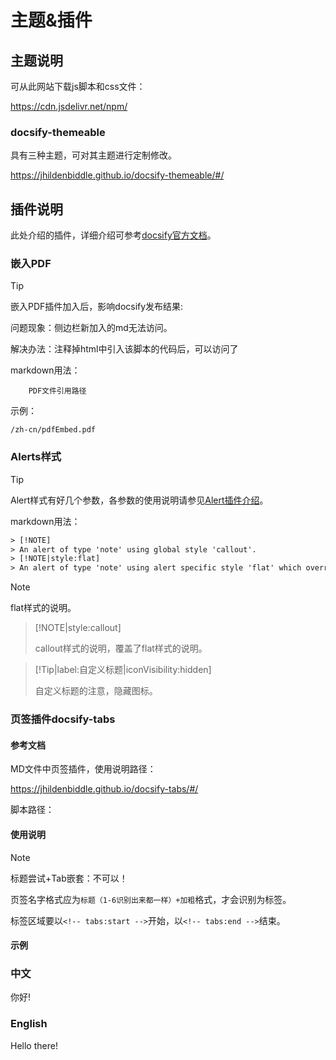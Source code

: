 # 主题&插件

## 主题说明

可从此网站下载js脚本和css文件：

https://cdn.jsdelivr.net/npm/

### docsify-themeable

具有三种主题，可对其主题进行定制修改。

<https://jhildenbiddle.github.io/docsify-themeable/#/>

## 插件说明

此处介绍的插件，详细介绍可参考[docsify官方文档](<https://docsify.js.org/#/zh-cn/awesome?id=plugins>)。

### 嵌入PDF

> [!Tip]
>
> 嵌入PDF插件加入后，影响docsify发布结果:
>
> 问题现象：侧边栏新加入的md无法访问。
>
> 解决办法：注释掉html中引入该脚本的代码后，可以访问了

markdown用法：


```pdf
	PDF文件引用路径
```

示例：

```pdf
/zh-cn/pdfEmbed.pdf
```



### Alerts样式

> [!Tip]
>
> Alert样式有好几个参数，各参数的使用说明请参见[Alert插件介绍](<https://github.com/zanfab/docsify-plugin-flexible-alerts>)。

markdown用法：

```html
> [!NOTE]
> An alert of type 'note' using global style 'callout'.
> [!NOTE|style:flat]
> An alert of type 'note' using alert specific style 'flat' which overrides global style 'callout'.

```

> [!NOTE]
> flat样式的说明。

> [!NOTE|style:callout]
>
> callout样式的说明，覆盖了flat样式的说明。

> [!Tip|label:自定义标题|iconVisibility:hidden]
>
> 自定义标题的注意，隐藏图标。

### 页签插件docsify-tabs

#### 参考文档

MD文件中页签插件，使用说明路径：

<https://jhildenbiddle.github.io/docsify-tabs/#/>

脚本路径：

<!-- docsify (latest v4.x.x)-->

<script src="https://cdn.jsdelivr.net/npm/docsify@4"></script>

<!-- docsify-tabs (latest v1.x.x) -->

<script src="https://cdn.jsdelivr.net/npm/docsify-tabs@1"></script>

#### 使用说明

> [!Note]
>
> 标题尝试+Tab嵌套：不可以！
>
> 页签名字格式应为`标题（1-6识别出来都一样）+加粗`格式，才会识别为标签。
>
> 标签区域要以`<!-- tabs:start -->`开始，以`<!-- tabs:end -->`结束。

#### 示例

<!-- tabs:start -->

### **中文**

你好!

### **English**

Hello there!

<!-- tabs:end -->